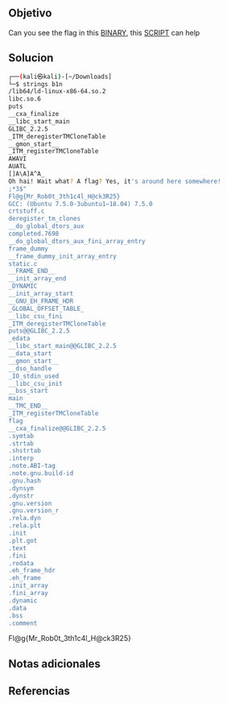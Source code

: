 ## Objetivo
Can you see the flag in this [BINARY,](https://drive.google.com/file/d/1GN8ajuBVPPxMCWwq7GFDAtzlYADk2ZUr/view?usp=sharing) this [SCRIPT](https://drive.google.com/file/d/1utpRkEmLFhEAZB83XnBXD_ksdhevCrUw/view?usp=sharing) can help
## Solucion
```bash
┌──(kali㉿kali)-[~/Downloads]
└─$ strings b1n                          
/lib64/ld-linux-x86-64.so.2
libc.so.6
puts
__cxa_finalize
__libc_start_main
GLIBC_2.2.5
_ITM_deregisterTMCloneTable
__gmon_start__
_ITM_registerTMCloneTable
AWAVI
AUATL
[]A\A]A^A_
Oh hai! Wait what? A flag? Yes, it's around here somewhere!
;*3$"
Fl@g{Mr_Rob0t_3th1c4l_H@ck3R25}
GCC: (Ubuntu 7.5.0-3ubuntu1~18.04) 7.5.0
crtstuff.c
deregister_tm_clones
__do_global_dtors_aux
completed.7698
__do_global_dtors_aux_fini_array_entry
frame_dummy
__frame_dummy_init_array_entry
static.c
__FRAME_END__
__init_array_end
_DYNAMIC
__init_array_start
__GNU_EH_FRAME_HDR
_GLOBAL_OFFSET_TABLE_
__libc_csu_fini
_ITM_deregisterTMCloneTable
puts@@GLIBC_2.2.5
_edata
__libc_start_main@@GLIBC_2.2.5
__data_start
__gmon_start__
__dso_handle
_IO_stdin_used
__libc_csu_init
__bss_start
main
__TMC_END__
_ITM_registerTMCloneTable
flag
__cxa_finalize@@GLIBC_2.2.5
.symtab
.strtab
.shstrtab
.interp
.note.ABI-tag
.note.gnu.build-id
.gnu.hash
.dynsym
.dynstr
.gnu.version
.gnu.version_r
.rela.dyn
.rela.plt
.init
.plt.got
.text
.fini
.rodata
.eh_frame_hdr
.eh_frame
.init_array
.fini_array
.dynamic
.data
.bss
.comment


```
Fl@g{Mr_Rob0t_3th1c4l_H@ck3R25}
## Notas adicionales

## Referencias